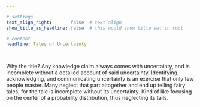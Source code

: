 ```yaml
---

# settings
text_align_right:       false  # text align
show_title_as_headline: false  # this would show title set in root

# content
headline: Tales of Uncertainty

---
```


Why the title? Any knowledge claim always comes with 
uncertainty, and is incomplete without a detailed account of said uncertainty. 
Identifying, acknowledging, and communicating uncertainty is an exercise that 
only few people master. Many neglect that part altogether and end up telling fairy tales, 
for the tale is incomplete without its uncertainty. Kind of like focusing
on the center of a probability distribution, thus neglecting its tails.
